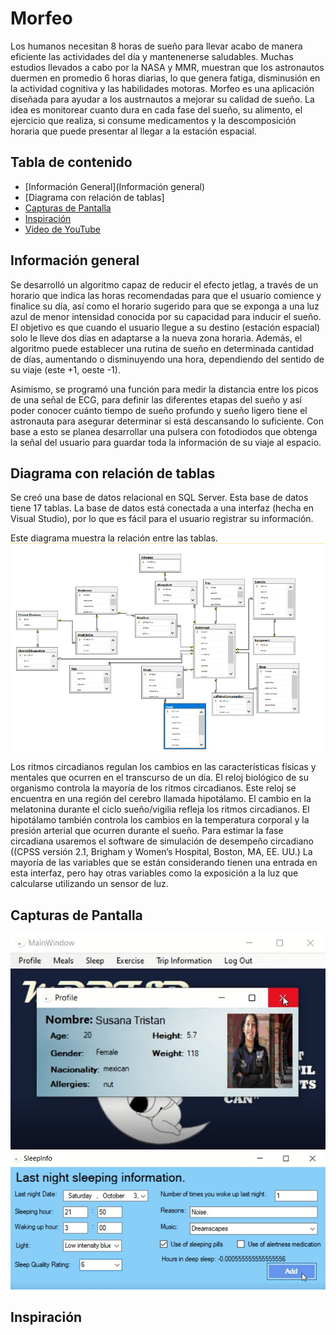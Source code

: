 # Morfeo
Los humanos necesitan 8 horas de sueño para llevar acabo de manera eficiente las actividades del día y mantenenerse saludables. Muchas estudios llevados a cabo por la NASA y MMR, muestran que los astronautos duermen en promedio 6 horas diarias, lo que genera fatiga, disminusión en la actividad cognitiva y las habilidades motoras. Morfeo es una aplicación diseñada para ayudar a los austrnautos a mejorar su calidad de sueño. La idea es monitorear cuanto dura en cada fase del sueño, su alimento, el ejercicio que realiza, si consume medicamentos y la descomposición horaria que puede presentar al llegar a la estación espacial. 

## Tabla de contenido
- [Información General](Información general)
- [Diagrama con relación de tablas]
- [Capturas de Pantalla]()
- [Inspiración]()
- [Video de YouTube](https://youtu.be/KdlvJBqiytc)

## Información general
Se desarrolló un algoritmo capaz de reducir el efecto jetlag, a través de un horario que indica las horas recomendadas para que el usuario comience y finalice su día, así como el horario sugerido para que se exponga a una luz azul de menor intensidad conocida por su capacidad para inducir el sueño. El objetivo es que cuando el usuario llegue a su destino (estación espacial) solo le lleve dos días en adaptarse a la nueva zona horaria. Además, el algoritmo puede establecer una rutina de sueño en determinada cantidad de días, aumentando o disminuyendo una hora, dependiendo del sentido de su viaje (este +1, oeste -1).

Asimismo, se programó una función para medir la distancia entre los picos de una señal de ECG, para definir las diferentes etapas del sueño y así poder conocer cuánto tiempo de sueño profundo y sueño ligero tiene el astronauta para asegurar determinar si está descansando lo suficiente. Con base a esto se planea desarrollar una pulsera con fotodiodos que obtenga la señal del usuario para guardar toda la información de su viaje al espacio.

## Diagrama con relación de tablas
Se creó una base de datos relacional en SQL Server. Esta base de datos tiene 17 tablas. La base de datos está conectada a una interfaz (hecha en Visual Studio), por lo que es fácil para el usuario registrar su información.

Este diagrama muestra la relación entre las tablas.
![alt text](https://github.com/dianaespinosar/Morfeo/blob/main/MorfeoDiagram.png "Diagrama de relación")


Los ritmos circadianos regulan los cambios en las características físicas y mentales que ocurren en el transcurso de un día. El reloj biológico de su organismo controla la mayoría de los ritmos circadianos. Este reloj se encuentra en una región del cerebro llamada hipotálamo. El cambio en la melatonina durante el ciclo sueño/vigilia refleja los ritmos circadianos. El hipotálamo también controla los cambios en la temperatura corporal y la presión arterial que ocurren durante el sueño.
Para estimar la fase circadiana usaremos el software de simulación de desempeño circadiano ((CPSS versión 2.1, Brigham y Women’s Hospital, Boston, MA, EE. UU.) La mayoría de las variables que se están considerando tienen una entrada en esta interfaz, pero hay otras variables como la exposición a la luz que calcularse utilizando un sensor de luz.
## Capturas de Pantalla
![alt text](https://github.com/dianaespinosar/Morfeo/blob/main/MorfeoAstro.JPG "Astronauta")
![alt text](https://github.com/dianaespinosar/Morfeo/blob/main/Info.JPG "Información")
## Inspiración
